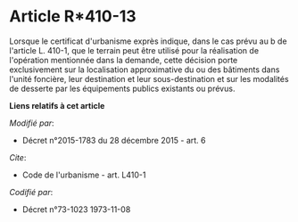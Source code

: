 # Article R*410-13

Lorsque le certificat d'urbanisme exprès indique, dans le cas prévu au b de l'article L. 410-1, que le terrain peut être
utilisé pour la réalisation de l'opération mentionnée dans la demande, cette décision porte exclusivement sur la localisation
approximative du ou des bâtiments dans l'unité foncière, leur destination et leur sous-destination  et sur les modalités de
desserte par les équipements publics existants ou prévus.

**Liens relatifs à cet article**

_Modifié par_:

  - Décret n°2015-1783 du 28 décembre 2015 - art. 6

_Cite_:

  - Code de l'urbanisme - art. L410-1

_Codifié par_:

  - Décret n°73-1023 1973-11-08
